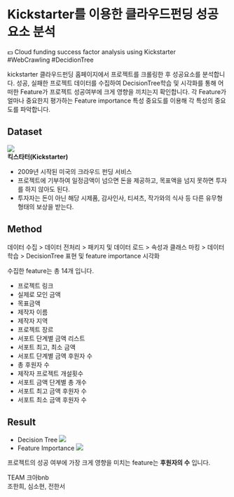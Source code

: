 # Kickstarter를 이용한 클라우드펀딩 성공요소 분석
:dollar: Cloud funding success factor analysis using Kickstarter  
  #WebCrawling #DecidionTree   
    
      
kickstarter 클라우드펀딩 홈페이지에서 프로젝트를 크롤링한 후 성공요소를 분석합니다. 성공, 실패한 프로젝트 데이터를 수집하여 DecisionTree학습 및 시각화를 통해 어떠한 Feature가 프로젝트 성공여부에 크게 영향을 끼치는지 확인합니다. 각 Feature가 얼마나 중요한지 평가하는 Feature importance 특성 중요도를 이용해 각 특성의 중요도를 파악합니다.  
  
## Dataset  
![](https://github.com/seawavve/Cloud-funding-success-factor-analysis/blob/master/img/kickstater.png)  
**킥스타터(Kickstarter)**  
+ 2009년 시작된 미국의 크라우드 펀딩 서비스  
+ 프로젝트에 기부하여 일정금액이 넘으면 돈을 제공하고, 목표액을 넘지 못하면 투자를 하지 않아도 된다.  
+ 투자자는 돈이 아닌 해당 시제품, 감사인사, 티셔츠, 작가와의 식사 등 다른 유무형 형태의 보상을 받는다.  

## Method  
  
 데이터 수집 > 데이터 전처리 > 패키지 및 데이터 로드 > 속성과 클래스 마킹 > 데이터 학습 > DecisionTree 표현 및 feature importance 시각화  
   
 수집한 feature는 총 14개 입니다.  
 + 프로젝트 링크    
 + 실제로 모인 금액  
 + 목표금액  
 + 제작자 이름  
 + 제작자 지역  
 + 프로젝트 장르  
 + 서포트 단계별 금액 리스트  
 + 서포트 최고, 최소 금액  
 + 서포트 단계별 금액 후원자 수  
 + 총 후원자 수   
 + 제작자 프로젝트 개설횟수  
 + 서포트 금액 단계별 총 개수  
 + 서포트 최고 금액 후원자 수  
 + 서포트 최소 금액 후원자 수  

## Result  
- Decision Tree
![](https://github.com/seawavve/Cloud-funding-success-factor-analysis/blob/master/img/DecisionTree.png)  
- Feature Importance
![](https://github.com/seawavve/Cloud-funding-success-factor-analysis/blob/master/img/feature%20importance.png)  

프로젝트의 성공 여부에 가장 크게 영향을 미치는 feature는 **후원자의 수** 입니다.  
  
  
TEAM 크아bnb  
조한희, 심소현, 전한서  
